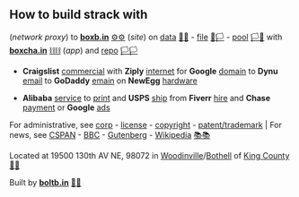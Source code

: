 
## How to build strack with 

(*network proxy*) to **[boxb.in](https://boxb.in)** [⚙⚙](xn--8v8ha.ws) (*site*) on [data](https://boxb.in) [🏴🏴](xn--en8hb.ws) - [file](https://boxb.in/file) [🏴🏳](xn--fn8ha.ws) - [pool](https://boxb.in/pool) [🏳🏴](xn--en8hc.ws) with **[boxcha.in](https://boxcha.in)** [⛓⛓](xn--l9ha.ws) (*app*) and [repo](https://github.com/boxbin) [🏳🏳](xn--en8ha.ws) 

- **Craigslist** [commercial](https://www.craigslist.com) with **Ziply** [internet](https://ziplyfiber.com/login) for **Google** [domain](https://domains.google.com) to **Dynu** [email](https://www.dynu.com) to **GoDaddy** [emain](https://dcc.godaddy.com/domains/?isc=cjc1off30) on **NewEgg** [hardware](https://www.newegg.com)

- **Alibaba** [service](https://www.alibaba.com) to [print]() and **USPS** [ship](https://www.usps.com/business/web-tools-apis/documentation-updates.htm) from **Fiverr** [hire](https://www.fiverr.com/) and **Chase** [payment](https://developer.authorize.net/api/reference/index.html#payment-transactions-debit-a-bank-account) or **Google** [ads](https://www.google.com/adsensenew/u/0/pub-1429497248082414/home?hl=en-US&signup-no-redirect=true)

For administrative, see [corp](https://ccfs.sos.wa.gov/#/Dashboard) - [license](https://secure.dor.wa.gov/) - [copyright](https://eco.copyright.gov/eService_enu/start.swe?SWECmd=Login&SWEPL=1&SRN=&SWETS=1584673446735) - [patent/trademark](https://www.uspto.gov/) | For news, see [CSPAN](https://www.c-span.org/) - [BBC](http://feeds.bbci.co.uk/news/rss.xml) - [Gutenberg](http://www.gutenberg.org/wiki/Main_Page) - [Wikipedia](http://www.wikipedia.org/wiki/Special:Random) [📚📚](xn--zt8ha.ws)

Located at 19500 130th AV NE, 98072 in [Woodinville](https://www.ci.woodinville.wa.us/)/[Bothell](http://www.ci.bothell.wa.us/) of [King County](https://www.kingcounty.gov/) [🌳🌳](xn--wh8ha.ws)

Built by **[boltb.in](https://boltb.in)** [🔩🔩](xn--8v8ha.ws) 
